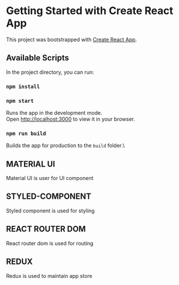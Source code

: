 # Getting Started with Create React App

This project was bootstrapped with [Create React App](https://github.com/facebook/create-react-app).

## Available Scripts

In the project directory, you can run:

### `npm install`

### `npm start`

Runs the app in the development mode.\
Open [http://localhost:3000](http://localhost:3000) to view it in your browser.

### `npm run build`

Builds the app for production to the `build` folder.\

## MATERIAL UI

Material UI is user for UI component

## STYLED-COMPONENT

Styled component is used for styling

## REACT ROUTER DOM

React router dom is used for routing

## REDUX

Redux is used to maintain app store
